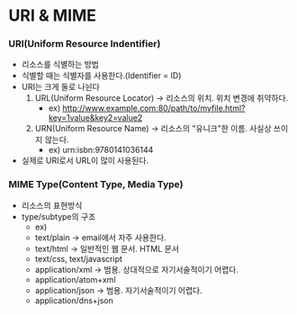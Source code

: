 # URI & MIME

### URI(Uniform Resource Indentifier)
- 리소스를 식별하는 방법
- 식별할 때는 식별자를 사용한다.(Identifier = ID)
- URI는 크게 둘로 나뉜다
    1. URL(Uniform Resource Locator) -> 리소스의 위치. 위치 변경에 취약하다.
        - ex) http://www.example.com:80/path/to/myfile.html?key=1value&key2=value2
    2. URN(Uniform Resource Name) -> 리소스의 "유니크"한 이름. 사실상 쓰이지 않는다.
        - ex) urn:isbn:9780141036144
- 실제로 URI로서 URL이 많이 사용된다.

### MIME Type(Content Type, Media Type)
- 리소스의 표현방식
- type/subtype의 구조
    - ex) 
    - text/plain -> email에서 자주 사용한다.
    - text/html -> 일반적인 웹 문서. HTML 문서
    - text/css, text/javascript
    - application/xml -> 범용. 상대적으로 자기서술적이기 어렵다. 
    - application/atom+xml
    - application/json -> 범용. 자기서술적이기 어렵다.
    - application/dns+json 
